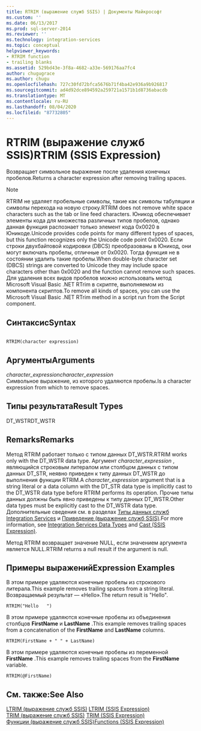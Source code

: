 ```yaml
---
title: RTRIM (выражение служб SSIS) | Документы Майкрософт
ms.custom: ''
ms.date: 06/13/2017
ms.prod: sql-server-2014
ms.reviewer: ''
ms.technology: integration-services
ms.topic: conceptual
helpviewer_keywords:
- RTRIM function
- trailing blanks
ms.assetid: 529bd43e-3f8a-4682-a33e-569176aa7fc4
author: chugugrace
ms.author: chugu
ms.openlocfilehash: 727c30fd72bfca5676b71f4ba42e936a9b926817
ms.sourcegitcommit: ad4d92dce894592a259721a1571b1d8736abacdb
ms.translationtype: MT
ms.contentlocale: ru-RU
ms.lasthandoff: 08/04/2020
ms.locfileid: "87732805"
---
```

# <a name="rtrim-ssis-expression"></a><span data-ttu-id="43dfe-102">RTRIM (выражение служб SSIS)</span><span class="sxs-lookup"><span data-stu-id="43dfe-102">RTRIM (SSIS Expression)</span></span>
  <span data-ttu-id="43dfe-103">Возвращает символьное выражение после удаления конечных пробелов.</span><span class="sxs-lookup"><span data-stu-id="43dfe-103">Returns a character expression after removing trailing spaces.</span></span>  
  
> [!NOTE]  
>  <span data-ttu-id="43dfe-104">RTRIM не удаляет пробельные символы, такие как символы табуляции и символы перехода на новую строку.</span><span class="sxs-lookup"><span data-stu-id="43dfe-104">RTRIM does not remove white space characters such as the tab or line feed characters.</span></span> <span data-ttu-id="43dfe-105">Юникод обеспечивает элементы кода для множества различных типов пробелов, однако данная функция распознает только элемент кода 0x0020 в Юникоде.</span><span class="sxs-lookup"><span data-stu-id="43dfe-105">Unicode provides code points for many different types of spaces, but this function recognizes only the Unicode code point 0x0020.</span></span> <span data-ttu-id="43dfe-106">Если строки двухбайтовой кодировки (DBCS) преобразованы в Юникод, они могут включать пробелы, отличные от 0x0020. Тогда функция не в состоянии удалить такие пробелы.</span><span class="sxs-lookup"><span data-stu-id="43dfe-106">When double-byte character set (DBCS) strings are converted to Unicode they may include space characters other than 0x0020 and the function cannot remove such spaces.</span></span> <span data-ttu-id="43dfe-107">Для удаления всех видов пробелов можно использовать метод Microsoft Visual Basic .NET RTrim в скрипте, выполняемом из компонента скриптов.</span><span class="sxs-lookup"><span data-stu-id="43dfe-107">To remove all kinds of spaces, you can use the Microsoft Visual Basic .NET RTrim method in a script run from the Script component.</span></span>  
  
## <a name="syntax"></a><span data-ttu-id="43dfe-108">Синтаксис</span><span class="sxs-lookup"><span data-stu-id="43dfe-108">Syntax</span></span>  
  
```  
  
RTRIM(character expression)  
```  
  
## <a name="arguments"></a><span data-ttu-id="43dfe-109">Аргументы</span><span class="sxs-lookup"><span data-stu-id="43dfe-109">Arguments</span></span>  
 <span data-ttu-id="43dfe-110">*character_expression*</span><span class="sxs-lookup"><span data-stu-id="43dfe-110">*character_expression*</span></span>  
 <span data-ttu-id="43dfe-111">Символьное выражение, из которого удаляются пробелы.</span><span class="sxs-lookup"><span data-stu-id="43dfe-111">Is a character expression from which to remove spaces.</span></span>  
  
## <a name="result-types"></a><span data-ttu-id="43dfe-112">Типы результата</span><span class="sxs-lookup"><span data-stu-id="43dfe-112">Result Types</span></span>  
 <span data-ttu-id="43dfe-113">DT_WSTR</span><span class="sxs-lookup"><span data-stu-id="43dfe-113">DT_WSTR</span></span>  
  
## <a name="remarks"></a><span data-ttu-id="43dfe-114">Remarks</span><span class="sxs-lookup"><span data-stu-id="43dfe-114">Remarks</span></span>  
 <span data-ttu-id="43dfe-115">Метод RTRIM работает только с типом данных DT_WSTR.</span><span class="sxs-lookup"><span data-stu-id="43dfe-115">RTRIM works only with the DT_WSTR data type.</span></span> <span data-ttu-id="43dfe-116">Аргумент *character_expression* , являющийся строковым литералом или столбцом данных с типом данных DT_STR, неявно приведен к типу данных DT_WSTR до выполнения функции RTRIM.</span><span class="sxs-lookup"><span data-stu-id="43dfe-116">A *character_expression* argument that is a string literal or a data column with the DT_STR data type is implicitly cast to the DT_WSTR data type before RTRIM performs its operation.</span></span> <span data-ttu-id="43dfe-117">Прочие типы данных должны быть явно приведены к типу данных DT_WSTR.</span><span class="sxs-lookup"><span data-stu-id="43dfe-117">Other data types must be explicitly cast to the DT_WSTR data type.</span></span> <span data-ttu-id="43dfe-118">Дополнительные сведения см. в разделах [Типы данных служб Integration Services](../data-flow/integration-services-data-types.md) и [Приведение (выражение служб SSIS)](cast-ssis-expression.md).</span><span class="sxs-lookup"><span data-stu-id="43dfe-118">For more information, see [Integration Services Data Types](../data-flow/integration-services-data-types.md) and [Cast &#40;SSIS Expression&#41;](cast-ssis-expression.md).</span></span>  
  
 <span data-ttu-id="43dfe-119">Метод RTRIM возвращает значение NULL, если значением аргумента является NULL.</span><span class="sxs-lookup"><span data-stu-id="43dfe-119">RTRIM returns a null result if the argument is null.</span></span>  
  
## <a name="expression-examples"></a><span data-ttu-id="43dfe-120">Примеры выражений</span><span class="sxs-lookup"><span data-stu-id="43dfe-120">Expression Examples</span></span>  
 <span data-ttu-id="43dfe-121">В этом примере удаляются конечные пробелы из строкового литерала.</span><span class="sxs-lookup"><span data-stu-id="43dfe-121">This example removes trailing spaces from a string literal.</span></span> <span data-ttu-id="43dfe-122">Возвращаемый результат — «Hello».</span><span class="sxs-lookup"><span data-stu-id="43dfe-122">The return result is "Hello".</span></span>  
  
```  
RTRIM("Hello   ")  
```  
  
 <span data-ttu-id="43dfe-123">В этом примере удаляются конечные пробелы из объединения столбцов **FirstName** и **LastName** .</span><span class="sxs-lookup"><span data-stu-id="43dfe-123">This example removes trailing spaces from a concatenation of the **FirstName** and **LastName** columns.</span></span>  
  
```  
RTRIM(FirstName + " " + LastName)  
```  
  
 <span data-ttu-id="43dfe-124">В этом примере удаляются конечные пробелы из переменной **FirstName** .</span><span class="sxs-lookup"><span data-stu-id="43dfe-124">This example removes trailing spaces from the **FirstName** variable.</span></span>  
  
```  
RTRIM(@FirstName)  
```  
  
## <a name="see-also"></a><span data-ttu-id="43dfe-125">См. также:</span><span class="sxs-lookup"><span data-stu-id="43dfe-125">See Also</span></span>  
 <span data-ttu-id="43dfe-126">[LTRIM (выражение служб SSIS)](trim-ssis-expression.md) </span><span class="sxs-lookup"><span data-stu-id="43dfe-126">[LTRIM &#40;SSIS Expression&#41;](trim-ssis-expression.md) </span></span>  
 <span data-ttu-id="43dfe-127">[TRIM (выражение служб SSIS)](trim-ssis-expression.md) </span><span class="sxs-lookup"><span data-stu-id="43dfe-127">[TRIM &#40;SSIS Expression&#41;](trim-ssis-expression.md) </span></span>  
 [<span data-ttu-id="43dfe-128">Функции (выражение служб SSIS)</span><span class="sxs-lookup"><span data-stu-id="43dfe-128">Functions &#40;SSIS Expression&#41;</span></span>](functions-ssis-expression.md)  
  
  
